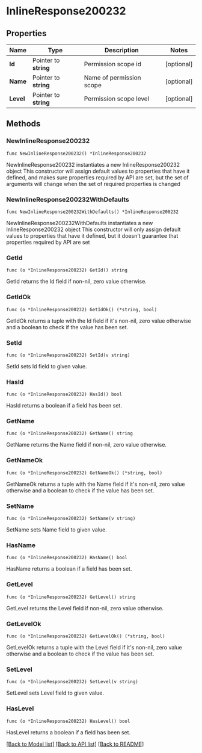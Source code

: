 # InlineResponse200232

## Properties

Name | Type | Description | Notes
------------ | ------------- | ------------- | -------------
**Id** | Pointer to **string** | Permission scope id | [optional] 
**Name** | Pointer to **string** | Name of permission scope | [optional] 
**Level** | Pointer to **string** | Permission scope level | [optional] 

## Methods

### NewInlineResponse200232

`func NewInlineResponse200232() *InlineResponse200232`

NewInlineResponse200232 instantiates a new InlineResponse200232 object
This constructor will assign default values to properties that have it defined,
and makes sure properties required by API are set, but the set of arguments
will change when the set of required properties is changed

### NewInlineResponse200232WithDefaults

`func NewInlineResponse200232WithDefaults() *InlineResponse200232`

NewInlineResponse200232WithDefaults instantiates a new InlineResponse200232 object
This constructor will only assign default values to properties that have it defined,
but it doesn't guarantee that properties required by API are set

### GetId

`func (o *InlineResponse200232) GetId() string`

GetId returns the Id field if non-nil, zero value otherwise.

### GetIdOk

`func (o *InlineResponse200232) GetIdOk() (*string, bool)`

GetIdOk returns a tuple with the Id field if it's non-nil, zero value otherwise
and a boolean to check if the value has been set.

### SetId

`func (o *InlineResponse200232) SetId(v string)`

SetId sets Id field to given value.

### HasId

`func (o *InlineResponse200232) HasId() bool`

HasId returns a boolean if a field has been set.

### GetName

`func (o *InlineResponse200232) GetName() string`

GetName returns the Name field if non-nil, zero value otherwise.

### GetNameOk

`func (o *InlineResponse200232) GetNameOk() (*string, bool)`

GetNameOk returns a tuple with the Name field if it's non-nil, zero value otherwise
and a boolean to check if the value has been set.

### SetName

`func (o *InlineResponse200232) SetName(v string)`

SetName sets Name field to given value.

### HasName

`func (o *InlineResponse200232) HasName() bool`

HasName returns a boolean if a field has been set.

### GetLevel

`func (o *InlineResponse200232) GetLevel() string`

GetLevel returns the Level field if non-nil, zero value otherwise.

### GetLevelOk

`func (o *InlineResponse200232) GetLevelOk() (*string, bool)`

GetLevelOk returns a tuple with the Level field if it's non-nil, zero value otherwise
and a boolean to check if the value has been set.

### SetLevel

`func (o *InlineResponse200232) SetLevel(v string)`

SetLevel sets Level field to given value.

### HasLevel

`func (o *InlineResponse200232) HasLevel() bool`

HasLevel returns a boolean if a field has been set.


[[Back to Model list]](../README.md#documentation-for-models) [[Back to API list]](../README.md#documentation-for-api-endpoints) [[Back to README]](../README.md)


